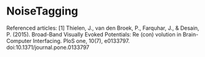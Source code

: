 # NoiseTagging

Referenced articles:
[1] Thielen, J., van den Broek, P., Farquhar, J., & Desain, P. (2015). Broad-Band Visually Evoked Potentials: Re (con) volution in Brain-Computer Interfacing. PloS one, 10(7), e0133797. doi:10.1371/journal.pone.0133797 
